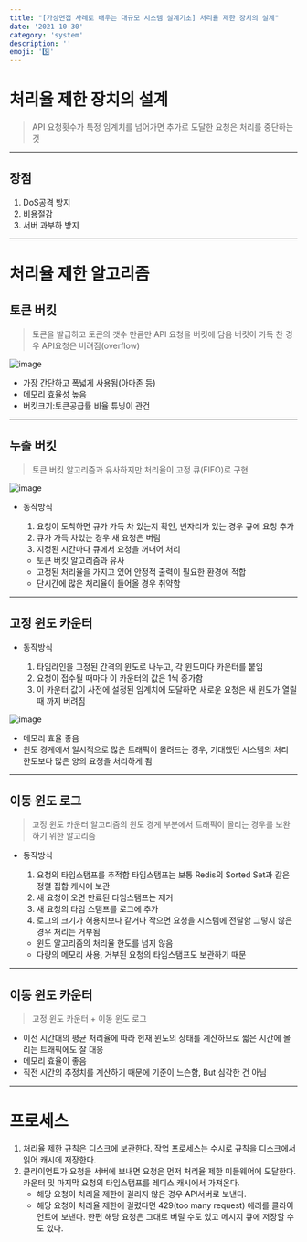```yaml
---
title: "[가상면접 사례로 배우는 대규모 시스템 설계기초] 처리율 제한 장치의 설계"
date: '2021-10-30'
category: 'system'
description: ''
emoji: '5️⃣'
---
```


# 처리율 제한 장치의 설계

> API 요청횟수가 특정 임계치를 넘어가면 추가로 도달한 요청은 처리를 중단하는 것
>

---

## 장점

1. DoS공격 방지
2. 비용절감
3. 서버 과부하 방지

---

# 처리율 제한 알고리즘

## 토큰 버킷
    
> 토큰을 발급하고 토큰의 갯수 만큼만 API 요청을 버킷에 담음
> 버킷이 가득 찬 경우 API요청은 버려짐(overflow)

![image](https://user-images.githubusercontent.com/55419159/138881073-2532be82-cc51-4872-a6be-f7e256b1a74e.png)

- 가장 간단하고 폭넓게 사용됨(아마존 등)
- 메모리 효율성 높음
- 버킷크기:토큰공급률 비율 튜닝이 관건

---  

## 누출 버킷
    
> 토큰 버킷 알고리즘과 유사하지만 처리율이 고정
> 큐(FIFO)로 구현

![image](https://user-images.githubusercontent.com/55419159/138881283-90475661-ca10-481f-a3fb-2e7e3cae0168.png)


- 동작방식
    
    1. 요청이 도착하면 큐가 가득 차 있는지 확인, 빈자리가 있는 경우 큐에 요청 추가
    2. 큐가 가득 차있는 경우 새 요청은 버림
    3. 지정된 시간마다 큐에서 요청을 꺼내어 처리
    
    - 토큰 버킷 알고리즘과 유사
    - 고정된 처리율을 가지고 있어 안정적 출력이 필요한 환경에 적합
    - 단시간에 많은 처리율이 들어올 경우 취약함

---

## 고정 윈도 카운터

- 동작방식
    
    1. 타임라인을 고정된 간격의 윈도로 나누고, 각 윈도마다 카운터를 붙임
    2. 요청이 접수될 때마다 이 카운터의 값은 1씩 증가함
    3. 이 카운터 값이 사전에 설정된 임계치에 도달하면 새로운 요청은 
    새 윈도가 열릴 때 까지 버려짐
    
![image](https://user-images.githubusercontent.com/55419159/138881425-aaf0ecc3-a73c-4007-9d36-3c9693f2062f.png)
 
- 메모리 효율 좋음
- 윈도 경계에서 일시적으로 많은 트래픽이 몰려드는 경우, 기대했던 시스템의 처리 한도보다 많은 양의 요청을 처리하게 됨

---

## 이동 윈도 로그
    
> 고정 윈도 카운터 알고리즘의 윈도 경계 부분에서 
> 트래픽이 몰리는 경우를 보완하기 위한 알고리즘

- 동작방식
    
    1. 요청의 타임스탬프를 추적함
    타임스탬프는 보통 Redis의 Sorted Set과 같은 정렬 집합 캐시에 보관
    2. 새 요청이 오면 만료된 타임스탬프는 제거
    3. 새 요청의 타임 스탬프를 로그에 추가
    4. 로그의 크기가 허용치보다 같거나 작으면 요청을 시스템에 전달함
    그렇지 않은 경우 처리는 거부됨
    
    - 윈도 알고리즘의 처리율 한도를 넘지 않음
    - 다량의 메모리 사용, 거부된 요청의 타임스탬프도 보관하기 때문

---

## 이동 윈도 카운터
    
> 고정 윈도 카운터 + 이동 윈도 로그 
    
- 이전 시간대의 평균 처리율에 따라 현재 윈도의 상태를 계산하므로 짧은 시간에 몰리는 트래픽에도 잘 대응
- 메모리 효율이 좋음
- 직전 시간의 추정치를 계산하기 때문에 기준이 느슨함, But 심각한 건 아님

---

# 프로세스

1. 처리율 제한 규칙은 디스크에 보관한다. 
작업 프로세스는 수시로 규칙을 디스크에서 읽어 캐시에 저장한다.
2. 클라이언트가 요청을 서버에 보내면 요청은 먼저 처리율 제한 미들웨어에 도달한다.
카운터 및 마지막 요청의 타임스탬프를 레디스 캐시에서 가져온다. 
    - 해당 요청이 처리율 제한에 걸리지 않은 경우 API서버로 보낸다.
    - 해당 요청이 처리율 제한에 걸렸다면 429(too many request) 에러를 클라이언트에 보낸다. 
    한편 해당 요청은 그대로 버릴 수도 있고 메시지 큐에 저장할 수도 있다.
